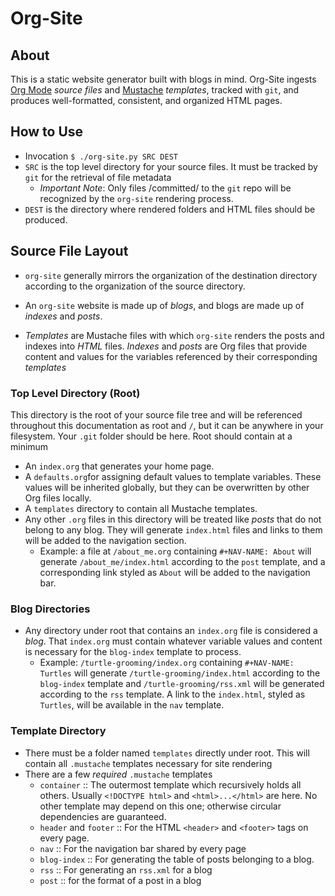 # Org-Site #
## About ##
This is a static website generator built with blogs in mind. Org-Site
ingests [Org Mode](https://orgmode.org/) *source files*
and [Mustache](http://mustache.github.io/) *templates*, tracked with
`git`, and produces well-formatted, consistent, and organized HTML
pages.

## How to Use ##
* Invocation `$ ./org-site.py SRC DEST`
* `SRC` is the top level directory for your source files. It must be
  tracked by `git` for the retrieval of file metadata
  * *Important Note*: Only files /committed/ to the `git` repo will be
    recognized by the `org-site` rendering process.
* `DEST` is the directory where rendered folders and HTML files should
  be produced.


## Source File Layout ##
* `org-site` generally mirrors the organization of the destination
  directory according to the organization of the source directory.

* An `org-site` website is made up of *blogs*, and blogs are made up
  of *indexes* and *posts*.

* *Templates* are Mustache files with which `org-site` renders the
  posts and indexes into *HTML* files. *Indexes* and *posts* are Org
  files that provide content and values for the variables referenced
  by their corresponding *templates*

### Top Level Directory (Root) ###
This directory is the root of your source file tree and will be
referenced throughout this documentation as root and `/`, but it can
be anywhere in your filesystem. Your `.git` folder should be
here. Root should contain at a minimum
* An `index.org` that generates your home page.
* A `defaults.org`for assigning default values to template
  variables. These values will be inherited globally, but they can be
  overwritten by other Org files locally.
* A `templates` directory to contain all Mustache templates.
* Any other `.org` files in this directory will be treated like
  *posts* that do not belong to any blog. They will generate
  `index.html` files and links to them will be added to the navigation
  section.
  * Example: a file at `/about_me.org` containing ```#+NAV-NAME:
	About``` will generate `/about_me/index.html` according to the
	`post` template, and a corresponding link styled as `About` will
	be added to the navigation bar.

### Blog Directories ###
* Any directory under root that contains an `index.org` file is
  considered a *blog*. That `index.org` must contain whatever variable
  values and content is necessary for the `blog-index` template to
  process.
  * Example: `/turtle-grooming/index.org` containing `#+NAV-NAME:
	Turtles` will generate `/turtle-grooming/index.html` according to
	the `blog-index` template and `/turtle-grooming/rss.xml` will be
	generated according to the `rss` template. A link to the
	`index.html`, styled as `Turtles`, will be available in the `nav`
	template.

### Template Directory ###
* There must be a folder named `templates` directly under root. This
  will contain all `.mustache` templates necessary for site rendering
* There are a few *required* `.mustache` templates
  - `container` :: The outermost template which recursively holds all
    others. Usually `<!DOCTYPE html>` and `<html>...</html>` are
    here. No other template may depend on this one; otherwise circular
    dependencies are guaranteed.
  - `header` and `footer` :: For the HTML `<header>` and `<footer>`
    tags on every page.
  - `nav` :: For the navigation bar shared by every page
  - `blog-index` :: For generating the table of posts belonging to a
    blog.
  - `rss` :: For generating an `rss.xml` for a blog
  - `post` :: for the format of a post in a blog
